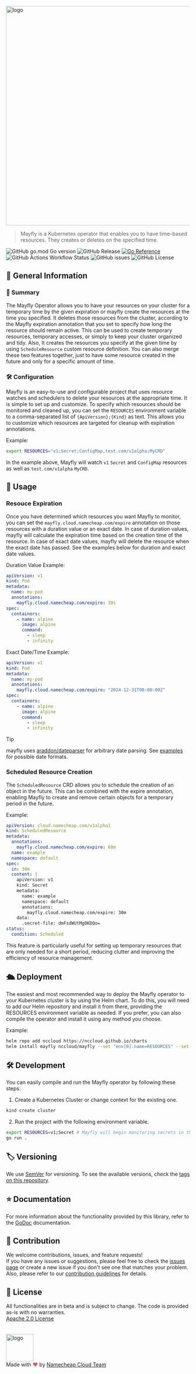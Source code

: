<picture>
  <source media="(prefers-color-scheme: dark)" srcset="https://github.com/user-attachments/assets/c7b76ed9-1c02-4172-bd6c-c37cf1cf6269">
  <img alt="logo" width="600"  src="https://github.com/user-attachments/assets/65690736-3dbb-4e92-9d18-83b7a6284bd7">
</picture>

> Mayfly is a Kubernetes operator that enables you to have time-based resources. They creates or deletes on the specified time.

![GitHub go.mod Go version](https://img.shields.io/github/go-mod/go-version/nccloud/mayfly)
![GitHub Release](https://img.shields.io/github/v/release/nccloud/mayfly)
[![Go Reference](https://pkg.go.dev/badge/github.com/NCCloud/mayfly.svg)](https://pkg.go.dev/github.com/NCCloud/mayfly)
![GitHub Actions Workflow Status](https://img.shields.io/github/actions/workflow/status/nccloud/mayfly/test.yaml?label=tests)
![GitHub issues](https://img.shields.io/github/issues/nccloud/mayfly)
![GitHub License](https://img.shields.io/github/license/nccloud/mayfly)

## 📖 General Information

### 📄 Summary

The Mayfly Operator allows you to have your resources on your cluster for a temporary time by the given expiration or mayfly create the resources at the time you specified.
It deletes those resources from the cluster, according to the Mayfly expiration annotation that you set to specify how long the resource should remain active. This can be used to create temporary resources, temporary accesses, or simply to keep your cluster organized and tidy. 
Also, It creates the resources you specify at the given time by using `ScheduleResource` custom resource definition. You can also merge these two features together, just to have some resource created in the future and only for a specific amount of time.   

### 🛠 Configuration

Mayfly is an easy-to-use and configurable project that uses resource watches and schedulers to delete your resources at the appropriate time. It is simple to set up and customize.
To specify which resources should be monitored and cleaned up, you can set the `RESOURCES` environment variable to a comma-separated list of `{ApiVersion};{Kind}` as text. This allows you to customize which resources are targeted for cleanup with expiration annotations.

Example:
```bash
export RESOURCES="v1;Secret;ConfigMap,test.com/v1alpha;MyCRD"
```

In the example above, Mayfly will watch `v1` `Secret` and `ConfigMap` resources as well as `test.com/v1alpha` `MyCRD`.

## 🚀 Usage

### Resouce Expiration

Once you have determined which resources you want Mayfly to monitor, you can set the `mayfly.cloud.namecheap.com/expire` annotation on those resources with a duration value or an exact date. In case of duration values, mayfly will calculate the expiration time based on the creation time of the resource. In case of exact date values, mayfly will delete the resource when the exact date has passed. See the examples below for duration and exact date values.

Duration Value Example:

```yaml
apiVersion: v1
kind: Pod
metadata:
  name: my-pod
  annotations:
    mayfly.cloud.namecheap.com/expire: 30s
spec:
  containers:
    - name: alpine
      image: alpine
      command:
        - sleep
        - infinity
```

Exact Date/Time Example:

```yaml
apiVersion: v1
kind: Pod
metadata:
  name: my-pod
  annotations:
    mayfly.cloud.namecheap.com/expire: "2024-12-31T00:00:00Z"
spec:
  containers:
    - name: alpine
      image: alpine
      command:
        - sleep
        - infinity
```

> [!TIP]
> mayfly uses [araddon/dateparser](https://github.com/araddon/dateparse) for arbitrary date parsing. See [examples](https://github.com/araddon/dateparse?tab=readme-ov-file#extended-example) for possible date formats.

### Scheduled Resource Creation

The `ScheduledResource` CRD allows you to schedule the creation of an object in the future. This can be combined with the expire annotation, enabling Mayfly to create and remove certain objects for a temporary period in the future.

Example:
```yaml
apiVersion: cloud.namecheap.com/v1alpha1
kind: ScheduledResource
metadata:
  annotations:
    mayfly.cloud.namecheap.com/expire: 60m
  name: example
  namespace: default
spec:
  in: 30m
  content: |
    apiVersion: v1
    kind: Secret
    metadata:
      name: example
      namespace: default
      annotations:
        mayfly.cloud.namecheap.com/expire: 30m
    data:
      .secret-file: dmFsdWUtMg0KDQo=
status:
  condition: Scheduled
```
This feature is particularly useful for setting up temporary resources that are only needed for a short period, reducing clutter and improving the efficiency of resource management.

## 🛳️ Deployment

The easiest and most recommended way to deploy the Mayfly operator to your Kubernetes cluster is by using the Helm chart. To do this, you will need to add our Helm repository and install it from there, providing the RESOURCES environment variable as needed. If you prefer, you can also compile the operator and install it using any method you choose.

Example:
```bash
helm repo add nccloud https://nccloud.github.io/charts
helm install mayfly nccloud/mayfly --set "env[0].name=RESOURCES" --set "env[0].value=v1;Secret" #For only secrets
```

## 🛠 Development

You can easily compile and run the Mayfly operator by following these steps:

1) Create a Kubernetes Cluster or change context for the existing one.

```bash
kind create cluster
```

2) Run the project with the following environment variable.

```bash
export RESOURCES=v1;Secret # Mayfly will begin monitoring secrets in the cluster. For more information, see the configuration section.
go run .
```

## 🏷️ Versioning

We use [SemVer](http://semver.org/) for versioning.
To see the available versions, check the [tags on this repository](https://github.com/nccloud/mayfly/tags).

## ⭐️ Documentation

For more information about the functionality provided by this library, refer to the [GoDoc](http://godoc.org/github.com/nccloud/mayfly) documentation.


## 🤝 Contribution

We welcome contributions, issues, and feature requests!<br />
If you have any issues or suggestions, please feel free to check the [issues page](https://github.com/nccloud/mayfly/issues) or create a new issue if you don't see one that matches your problem. <br>
Also, please refer to our [contribution guidelines](CONTRIBUTING.md) for details.

## 📝 License
All functionalities are in beta and is subject to change. The code is provided as-is with no warranties.<br>
[Apache 2.0 License](./LICENSE)<br>
<br><br>
<img alt="logo" width="75" src="https://avatars.githubusercontent.com/u/7532706" /><br>
Made with <span style="color: #e25555;">&hearts;</span> by [Namecheap Cloud Team](https://github.com/NCCloud)
